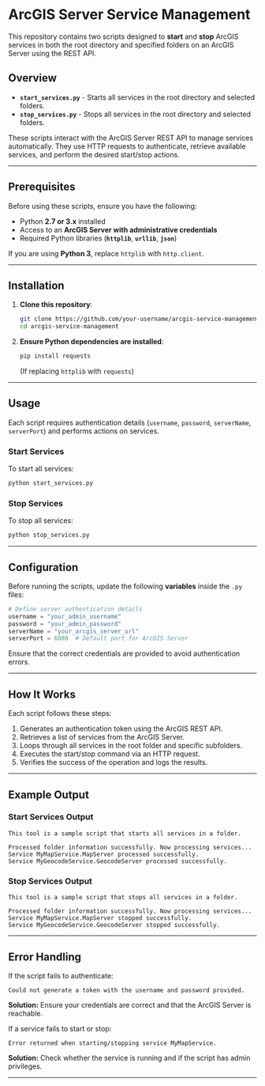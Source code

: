 # **ArcGIS Server Service Management**
This repository contains two scripts designed to **start** and **stop** ArcGIS services in both the root directory and specified folders on an ArcGIS Server using the REST API.

## **Overview**
- **`start_services.py`** - Starts all services in the root directory and selected folders.  
- **`stop_services.py`** - Stops all services in the root directory and selected folders.  

These scripts interact with the ArcGIS Server REST API to manage services automatically. They use HTTP requests to authenticate, retrieve available services, and perform the desired start/stop actions.

---

## **Prerequisites**
Before using these scripts, ensure you have the following:  
- Python **2.7 or 3.x** installed  
- Access to an **ArcGIS Server with administrative credentials**  
- Required Python libraries (**`httplib`**, **`urllib`**, **`json`**)  

If you are using **Python 3**, replace `httplib` with `http.client`.

---

## **Installation**
1. **Clone this repository**:
   ```bash
   git clone https://github.com/your-username/arcgis-service-management.git
   cd arcgis-service-management
   ```
2. **Ensure Python dependencies are installed**:
   ```bash
   pip install requests
   ```
   (If replacing `httplib` with `requests`)

---

## **Usage**
Each script requires authentication details (`username`, `password`, `serverName`, `serverPort`) and performs actions on services.

### **Start Services**
To start all services:
```bash
python start_services.py
```

### **Stop Services**
To stop all services:
```bash
python stop_services.py
```

---

## **Configuration**
Before running the scripts, update the following **variables** inside the `.py` files:

```python
# Define server authentication details
username = "your_admin_username"
password = "your_admin_password"
serverName = "your_arcgis_server_url"
serverPort = 6080  # Default port for ArcGIS Server
```

Ensure that the correct credentials are provided to avoid authentication errors.

---

## **How It Works**
Each script follows these steps:
1. Generates an authentication token using the ArcGIS REST API.  
2. Retrieves a list of services from the ArcGIS Server.  
3. Loops through all services in the root folder and specific subfolders.  
4. Executes the start/stop command via an HTTP request.  
5. Verifies the success of the operation and logs the results.

---

## **Example Output**
### **Start Services Output**
```
This tool is a sample script that starts all services in a folder.

Processed folder information successfully. Now processing services...
Service MyMapService.MapServer processed successfully.
Service MyGeocodeService.GeocodeServer processed successfully.
```

### **Stop Services Output**
```
This tool is a sample script that stops all services in a folder.

Processed folder information successfully. Now processing services...
Service MyMapService.MapServer stopped successfully.
Service MyGeocodeService.GeocodeServer stopped successfully.
```

---

## **Error Handling**
If the script fails to authenticate:
```
Could not generate a token with the username and password provided.
```
**Solution:** Ensure your credentials are correct and that the ArcGIS Server is reachable.

If a service fails to start or stop:
```
Error returned when starting/stopping service MyMapService.
```
**Solution:** Check whether the service is running and if the script has admin privileges.

---